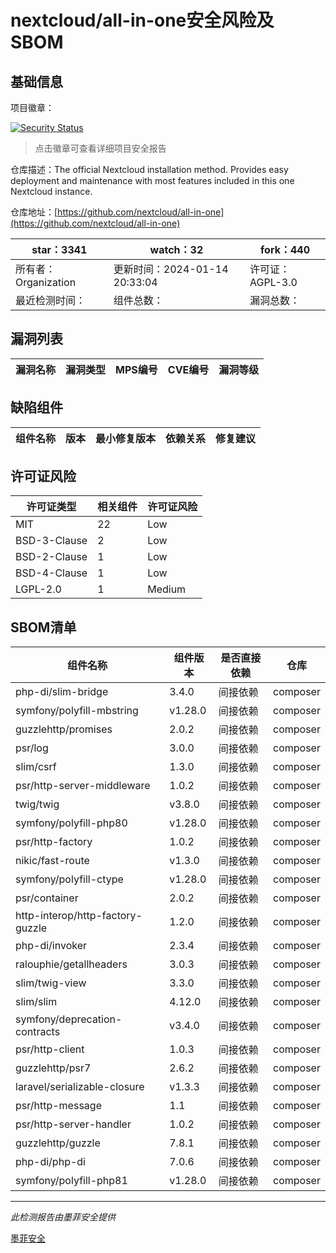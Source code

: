 # nextcloud/all-in-one安全风险及SBOM

## 基础信息

项目徽章：

[![Security Status](https://www.murphysec.com/platform3/v31/badge/1746604665104199680.svg)](https://www.murphysec.com/console/report/1691515638463221760/1746604665104199680)

> 点击徽章可查看详细项目安全报告

仓库描述：The official Nextcloud installation method. Provides easy deployment and maintenance with most features included in this one Nextcloud instance.

仓库地址：[https://github.com/nextcloud/all-in-one](https://github.com/nextcloud/all-in-one)

| star：3341 | watch：32 | fork：440 |
| ----------- | -------------- | ------------ |
| 所有者：Organization | 更新时间：2024-01-14 20:33:04 | 许可证：AGPL-3.0 |
| 最近检测时间： | 组件总数： | 漏洞总数： |




## 漏洞列表

| 漏洞名称 | 漏洞类型 | MPS编号 | CVE编号 | 漏洞等级 |
| ------- | ------ | ------- | ------ | ----- |





## 缺陷组件

| 组件名称 | 版本 | 最小修复版本 | 依赖关系 | 修复建议 |
| -------- | ---- | ------------ | -------- | -------- |





## 许可证风险

| 许可证类型 | 相关组件 | 许可证风险 |
| ---------- | -------- | ---------- |
|MIT|22|Low|
|BSD-3-Clause|2|Low|
|BSD-2-Clause|1|Low|
|BSD-4-Clause|1|Low|
|LGPL-2.0|1|Medium|




## SBOM清单

| 组件名称 | 组件版本 | 是否直接依赖 | 仓库 |
| -------- | -------- | ------------ | ---- |
|php-di/slim-bridge|3.4.0|间接依赖|composer|
|symfony/polyfill-mbstring|v1.28.0|间接依赖|composer|
|guzzlehttp/promises|2.0.2|间接依赖|composer|
|psr/log|3.0.0|间接依赖|composer|
|slim/csrf|1.3.0|间接依赖|composer|
|psr/http-server-middleware|1.0.2|间接依赖|composer|
|twig/twig|v3.8.0|间接依赖|composer|
|symfony/polyfill-php80|v1.28.0|间接依赖|composer|
|psr/http-factory|1.0.2|间接依赖|composer|
|nikic/fast-route|v1.3.0|间接依赖|composer|
|symfony/polyfill-ctype|v1.28.0|间接依赖|composer|
|psr/container|2.0.2|间接依赖|composer|
|http-interop/http-factory-guzzle|1.2.0|间接依赖|composer|
|php-di/invoker|2.3.4|间接依赖|composer|
|ralouphie/getallheaders|3.0.3|间接依赖|composer|
|slim/twig-view|3.3.0|间接依赖|composer|
|slim/slim|4.12.0|间接依赖|composer|
|symfony/deprecation-contracts|v3.4.0|间接依赖|composer|
|psr/http-client|1.0.3|间接依赖|composer|
|guzzlehttp/psr7|2.6.2|间接依赖|composer|
|laravel/serializable-closure|v1.3.3|间接依赖|composer|
|psr/http-message|1.1|间接依赖|composer|
|psr/http-server-handler|1.0.2|间接依赖|composer|
|guzzlehttp/guzzle|7.8.1|间接依赖|composer|
|php-di/php-di|7.0.6|间接依赖|composer|
|symfony/polyfill-php81|v1.28.0|间接依赖|composer|


------

*此检测报告由墨菲安全提供*

[墨菲安全](www.murphysec.com)